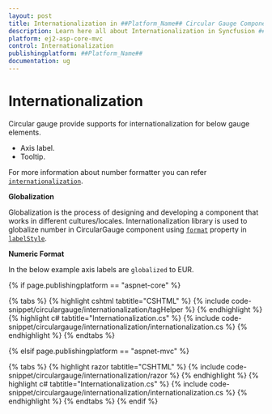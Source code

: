 ```yaml
---
layout: post
title: Internationalization in ##Platform_Name## Circular Gauge Component
description: Learn here all about Internationalization in Syncfusion ##Platform_Name## Circular Gauge component of Syncfusion Essential JS 2 and more.
platform: ej2-asp-core-mvc
control: Internationalization
publishingplatform: ##Platform_Name##
documentation: ug
---
```


# Internationalization

Circular gauge provide supports for internationalization for below gauge elements.

* Axis label.
* Tooltip.

For more information about number formatter you can refer [`internationalization`](http://ej2.syncfusion.com/aspnet/documentation/base/intl.html).

<!-- markdownlint-disable MD036 -->
**Globalization**

Globalization is the process of designing and developing a component that works in different cultures/locales. Internationalization library is used to globalize number in CircularGauge component using [`format`](https://help.syncfusion.com/cr/aspnetcore-js2/Syncfusion.EJ2.CircularGauge.CircularGaugeLabel.html#Syncfusion_EJ2_CircularGauge_CircularGaugeLabel_Format) property in [`labelStyle`](https://help.syncfusion.com/cr/aspnetcore-js2/Syncfusion.EJ2.CircularGauge.CircularGaugeLabel.html).

<!-- markdownlint-disable MD036 -->
**Numeric Format**

In the below example axis labels are `globalized` to EUR.

{% if page.publishingplatform == "aspnet-core" %}

{% tabs %}
{% highlight cshtml tabtitle="CSHTML" %}
{% include code-snippet/circulargauge/internationalization/tagHelper %}
{% endhighlight %}
{% highlight c# tabtitle="Internationalization.cs" %}
{% include code-snippet/circulargauge/internationalization/internationalization.cs %}
{% endhighlight %}
{% endtabs %}

{% elsif page.publishingplatform == "aspnet-mvc" %}

{% tabs %}
{% highlight razor tabtitle="CSHTML" %}
{% include code-snippet/circulargauge/internationalization/razor %}
{% endhighlight %}
{% highlight c# tabtitle="Internationalization.cs" %}
{% include code-snippet/circulargauge/internationalization/internationalization.cs %}
{% endhighlight %}
{% endtabs %}
{% endif %}

